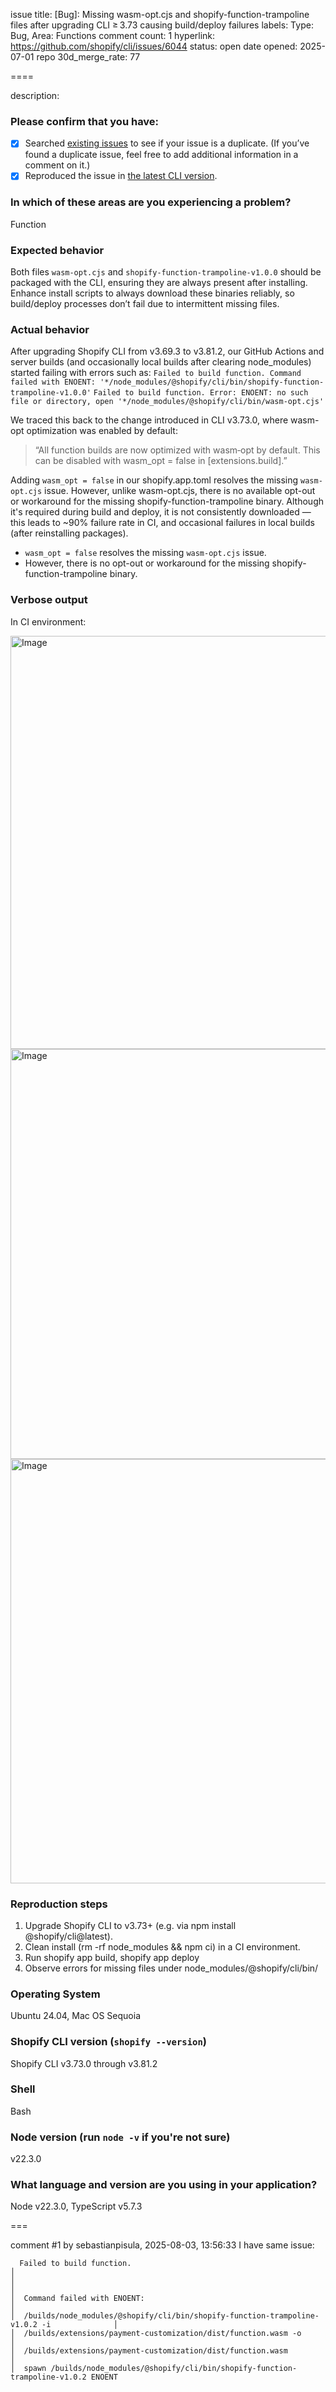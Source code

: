 issue title: [Bug]: Missing wasm-opt.cjs and shopify-function-trampoline files after upgrading CLI ≥ 3.73 causing build/deploy failures
labels: Type: Bug, Area: Functions
comment count: 1
hyperlink: https://github.com/shopify/cli/issues/6044
status: open
date opened: 2025-07-01
repo 30d_merge_rate: 77

====

description:
### Please confirm that you have:

- [x] Searched [existing issues](.) to see if your issue is a duplicate. (If you’ve found a duplicate issue, feel free to add additional information in a comment on it.)
- [x] Reproduced the issue in [the latest CLI version](https://www.npmjs.com/package/@shopify/cli).

### In which of these areas are you experiencing a problem?

Function

### Expected behavior

Both files `wasm‑opt.cjs` and `shopify‑function‑trampoline‑v1.0.0` should be packaged with the CLI, ensuring they are always present after installing.
Enhance install scripts to always download these binaries reliably, so build/deploy processes don’t fail due to intermittent missing files.

### Actual behavior

After upgrading Shopify CLI from v3.69.3 to v3.81.2, our GitHub Actions and server builds (and occasionally local builds after clearing node_modules) started failing with errors such as:
`Failed to build function.
Command failed with ENOENT: '*/node_modules/@shopify/cli/bin/shopify-function-trampoline-v1.0.0'`
`Failed to build function.
Error: ENOENT: no such file or directory, open '*/node_modules/@shopify/cli/bin/wasm-opt.cjs'`

We traced this back to the change introduced in CLI v3.73.0, where wasm-opt optimization was enabled by default:
> “All function builds are now optimized with wasm‑opt by default. This can be disabled with wasm_opt = false in [extensions.build].”

Adding `wasm_opt = false` in our shopify.app.toml resolves the missing `wasm-opt.cjs` issue.
However, unlike wasm-opt.cjs, there is no available opt-out or workaround for the missing shopify-function-trampoline binary.
Although it's required during build and deploy, it is not consistently downloaded — this leads to ~90% failure rate in CI, and occasional failures in local builds (after reinstalling packages).
- `wasm_opt = false` resolves the missing `wasm-opt.cjs` issue.
- However, there is no opt-out or workaround for the missing shopify-function-trampoline binary.

### Verbose output

In CI environment:

<img width="661" alt="Image" src="https://github.com/user-attachments/assets/d205c947-24bf-4816-9acf-ada4c8ab2686" />
<img width="656" alt="Image" src="https://github.com/user-attachments/assets/c17baabe-98c6-42b1-a6e4-79d776301aa6" />
<img width="679" alt="Image" src="https://github.com/user-attachments/assets/72988e1f-dcc5-4b75-99fa-a0100e768a37" />

### Reproduction steps

1. Upgrade Shopify CLI to v3.73+ (e.g. via npm install @shopify/cli@latest).
2. Clean install (rm -rf node_modules && npm ci) in a CI environment.
3. Run shopify app build, shopify app deploy
4. Observe errors for missing files under node_modules/@shopify/cli/bin/

### Operating System

Ubuntu 24.04, Mac OS Sequoia

### Shopify CLI version (`shopify --version`)

Shopify CLI v3.73.0 through v3.81.2

### Shell

Bash

### Node version (run `node -v` if you're not sure)

v22.3.0

### What language and version are you using in your application?

Node v22.3.0, TypeScript v5.7.3

===

comment #1 by sebastianpisula, 2025-08-03, 13:56:33
I have same issue:

```
  Failed to build function.                                                   │
│                                                                              │
│  Command failed with ENOENT:                                                 │
│  /builds/node_modules/@shopify/cli/bin/shopify-function-trampoline-v1.0.2 -i              │
│  /builds/extensions/payment-customization/dist/function.wasm -o                           │
│  /builds/extensions/payment-customization/dist/function.wasm                              │
│  spawn /builds/node_modules/@shopify/cli/bin/shopify-function-trampoline-v1.0.2 ENOENT 
```
